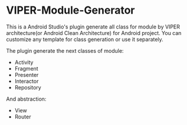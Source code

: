 # VIPER-Module-Generator
This is a Android Studio's plugin generate all class for module by VIPER architecture(or Android Clean Architecture) for Android project.
You can customize any template for class generation or use it separately.</br>

The plugin generate the next classes of module:
* Activity
* Fragment
* Presenter
* Interactor
* Repository

And abstraction:
* View
* Router

